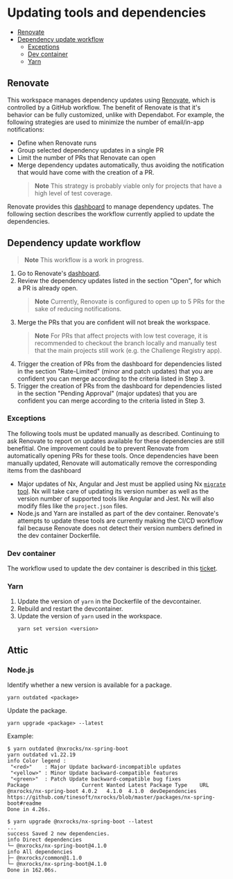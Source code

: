 # Updating tools and dependencies

- [Renovate](#Renovate)
- [Dependency update workflow](#Dependency-update-workflow)
    - [Exceptions](#Exceptions)
    - [Dev container](#Dev-container)
    - [Yarn](#Yarn)

## Renovate

This workspace manages dependency updates using [Renovate], which is controlled by a GitHub
workflow. The benefit of Renovate is that it's behavior can be fully customized, unlike with
Dependabot. For example, the following strategies are used to minimize the number of email/in-app
notifications:

- Define when Renovate runs
- Group selected dependency updates in a single PR
- Limit the number of PRs that Renovate can open
- Merge dependency updates automatically, thus avoiding the notification that would have come with
  the creation of a PR.
  > **Note**
  > This strategy is probably viable only for projects that have a high level of test coverage.

Renovate provides this [dashboard] to manage dependency updates. The following section describes the
workflow currently applied to update the dependencies.

## Dependency update workflow

> **Note**
> This workflow is a work in progress.

1. Go to Renovate's [dashboard].
2. Review the dependency updates listed in the section "Open", for which a PR is already open.
    > **Note** Currently, Renovate is configured to open up to 5 PRs for the sake of reducing
    > notifications.
3. Merge the PRs that you are confident will not break the workspace.
    > **Note** For PRs that affect projects with low test coverage, it is recommended to checkout
    > the branch locally and manually test that the main projects still work (e.g. the Challenge
    > Registry app).
4. Trigger the creation of PRs from the dashboard for dependencies listed in the section
   "Rate-Limited" (minor and patch updates) that you are confident you can merge according to the
   criteria listed in Step 3.
5. Trigger the creation of PRs from the dashboard for dependencies listed in the section "Pending
   Approval" (major updates) that you are confident you can merge according to the criteria listed
   in Step 3.

### Exceptions

The following tools must be updated manually as described. Continuing to ask Renovate to report on
updates available for these dependencies are still benefitial. One improvement could be to prevent
Renovate from automatically opening PRs for these tools. Once dependencies have been manually
updated, Renovate will automatically remove the corresponding items from the dashboard

- Major updates of Nx, Angular and Jest must be applied using Nx [`migrate` tool]. Nx will take care
  of updating its version number as well as the version number of supported tools like Angular and
  Jest. Nx will also modify files like the `project.json` files.
- Node.js and Yarn are installed as part of the dev container. Renovate's attempts to update these
  tools are currently making the CI/CD workflow fail because Renovate does not detect their version
  numbers defined in the dev container Dockerfile.

### Dev container

The workflow used to update the dev container is described in this
[ticket](https://github.com/Sage-Bionetworks/challenge-registry/issues/975).

### Yarn

1. Update the version of `yarn` in the Dockerfile of the devcontainer.
2. Rebuild and restart the devcontainer.
3. Update the version of `yarn` used in the workspace.
    ```console
    yarn set version <version>
    ```

## Attic

### Node.js

Identify whether a new version is available for a package.

```console
yarn outdated <package>
```

Update the package.

```console
yarn upgrade <package> --latest
```

Example:

```console
$ yarn outdated @nxrocks/nx-spring-boot
yarn outdated v1.22.19
info Color legend :
 "<red>"    : Major Update backward-incompatible updates
 "<yellow>" : Minor Update backward-compatible features
 "<green>"  : Patch Update backward-compatible bug fixes
Package                 Current Wanted Latest Package Type    URL
@nxrocks/nx-spring-boot 4.0.2   4.1.0  4.1.0  devDependencies https://github.com/tinesoft/nxrocks/blob/master/packages/nx-spring-boot#readme
Done in 4.26s.

$ yarn upgrade @nxrocks/nx-spring-boot --latest
...
success Saved 2 new dependencies.
info Direct dependencies
└─ @nxrocks/nx-spring-boot@4.1.0
info All dependencies
├─ @nxrocks/common@1.1.0
└─ @nxrocks/nx-spring-boot@4.1.0
Done in 162.06s.
```

<!-- Links -->

[Renovate]: https://github.com/renovatebot/renovate
[dashboard]: https://github.com/Sage-Bionetworks/challenge-registry/issues/798
[`migrate` tool]: https://nx.dev/core-features/automate-updating-dependencies